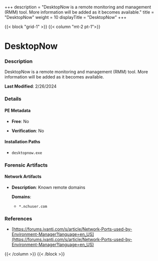 +++
description = "DesktopNow is a remote monitoring and management (RMM) tool. More information will be added as it becomes available."
title = "DesktopNow"
weight = 10
displayTitle = "DesktopNow"
+++


{{< block "grid-1" >}}
{{< column "mt-2 pt-1">}}

# DesktopNow


### Description

DesktopNow is a remote monitoring and management (RMM) tool. More information will be added as it becomes available.



**Last Modified**: 2/26/2024

### Details


#### PE Metadata


- **Free**: No

- **Verification**: No




#### Installation Paths
- `desktopnow.exe`

### Forensic Artifacts




#### Network Artifacts

- **Description**: Known remote domains

  **Domains**:
    - `*.nchuser.com`





### References
- [https://forums.ivanti.com/s/article/Network-Ports-used-by-Environment-Manager?language=en_US](https://forums.ivanti.com/s/article/Network-Ports-used-by-Environment-Manager?language=en_US)



{{< /column >}}
{{< /block >}}
